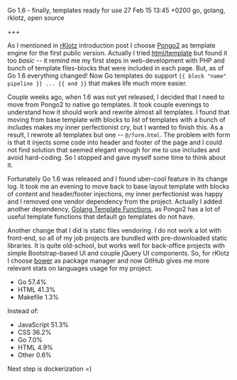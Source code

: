 Go 1.6 - finally, templates ready for use
27 Feb 15 13:45 +0200
go, golang, rklotz, open source

+++

As I mentioned in [rKlotz](http://itskrig.com/krlotz-yet-another-blog-engine-in-golang) introduction post I choose [Pongo2](https://github.com/flosch/pongo2) as template engine for the first public version. Actually I tried [html/template](https://golang.org/pkg/html/template/) but found it too _basic_ -- it remind me my first steps in web-development with PHP and bunch of template files-blocks that were included in each page. But, as of Go 1.6 everything changed! Now Go templates do support  `{{ block "name" pipeline }} ... {{ end }}` that makes life much more easier.

Couple weeks ago, when 1.6 was not yet released, I decided that I need to move from Pongo2 to native go templates. It took couple evenings to understand how it should work and rewrite almost all templates. I found that moving from base template with blocks to list of templates with a bunch of includes makes my inner perfectionist cry, but I wanted to finish this. As a result, I rewrote all templates but one -- `@/form.html`. The problem with form is that it injects some code into header and footer of the page and I could not find solution that seemed elegant enough for me to use includes and avoid hard-coding. So I stopped and gave myself some time to think about it.

Fortunately Go 1.6 was released and I found uber-cool feature in its change log. It took me an evening to move back to base layout template with blocks of content and header/footer injections, my inner perfectionist was happy and I removed one vendor dependency from the project. Actually I added another dependency, [Golang Template Functions](https://github.com/leekchan/gtf), as Pongo2 has a lot of useful template functions that default go templates do not have.

Another change that I did is static files vendoring. I do not work a lot with front-end, so all of my job projects are bundled with pre-downloaded static libraries. It is quite old-school, but works well for back-office projects with simple Bootstrap-based UI and couple jQuery UI components. So, for rKlotz I choose [bower](http://bower.io/) as package manager and now GitHub gives me more relevant stats on languages usage for my project:

* Go 57.4%
* HTML 41.3%
* Makefile 1.3%

Instead of:

* JavaScript 51.3%
* CSS 36.2%
* Go 7.0%
* HTML 4.9%
* Other 0.6%

Next step is dockerization =)
